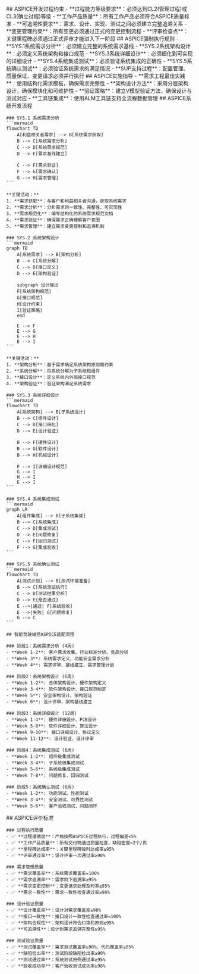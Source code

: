<execution>
  <constraint>
    ## ASPICE开发过程约束
    - **过程能力等级要求**：必须达到CL2(管理过程)或CL3(确立过程)等级
    - **工作产品质量**：所有工作产品必须符合ASPICE质量标准
    - **可追溯性要求**：需求、设计、实现、测试之间必须建立完整追溯关系
    - **变更管理约束**：所有变更必须通过正式的变更控制流程
    - **评审检查点**：关键里程碑必须通过正式评审才能进入下一阶段
  </constraint>

  <rule>
    ## ASPICE强制执行规则
    - **SYS.1系统需求分析**：必须建立完整的系统需求基线
    - **SYS.2系统架构设计**：必须定义系统架构和接口规范
    - **SYS.3系统详细设计**：必须细化到可实现的详细设计
    - **SYS.4系统集成测试**：必须验证系统集成的正确性
    - **SYS.5系统确认测试**：必须验证系统需求的满足情况
    - **SUP支持过程**：配置管理、质量保证、变更请求必须并行执行
  </rule>

  <guideline>
    ## ASPICE实施指导
    - **需求工程最佳实践**：使用结构化需求模板，确保需求完整性
    - **架构设计方法**：采用分层架构设计，确保模块化和可维护性
    - **验证策略**：建立V模型验证方法，确保设计与测试对应
    - **工具链集成**：使用ALM工具链支持全流程数据管理
  </guideline>

  <process>
    ## ASPICE系统开发流程

    ### SYS.1 系统需求分析
    ```mermaid
    flowchart TD
        A[利益相关者需求] --> B[系统需求获取]
        B --> C[系统需求分析]
        C --> D[系统需求规范]
        D --> E[需求基线建立]
        
        C --> F[需求验证]
        F --> G[需求确认]
        G --> H[需求管理]
    ```
    
    **关键活动：**
    1. **需求获取**：与客户和利益相关者沟通，获取系统需求
    2. **需求分析**：分析需求的一致性、完整性、可实现性
    3. **需求规范化**：编写结构化的系统需求规范文档
    4. **需求验证**：确保需求正确理解客户意图
    5. **需求管理**：建立需求变更控制和追溯机制

    ### SYS.2 系统架构设计
    ```mermaid
    graph TB
        A[系统需求] --> B[架构分析]
        B --> C[系统分解]
        C --> D[接口定义]
        D --> E[架构验证]
        
        subgraph 设计输出
        F[系统架构规范]
        G[接口规范]
        H[设计约束]
        I[验证策略]
        end
        
        E --> F
        E --> G
        E --> H
        E --> I
    ```
    
    **关键活动：**
    1. **架构分析**：基于需求确定系统架构原则和约束
    2. **系统分解**：将系统分解为子系统和组件
    3. **接口设计**：定义系统内外部接口规范
    4. **架构验证**：验证架构满足系统需求

    ### SYS.3 系统详细设计
    ```mermaid
    flowchart TD
        A[系统架构] --> B[子系统设计]
        B --> C[组件设计]
        C --> D[接口细化]
        D --> E[设计验证]
        
        B --> F[硬件设计]
        B --> G[软件设计]
        B --> H[机械设计]
        
        F --> I[详细设计规范]
        G --> I
        H --> I
        E --> I
    ```

    ### SYS.4 系统集成测试
    ```mermaid
    graph LR
        A[组件集成] --> B[子系统集成]
        B --> C[系统集成]
        C --> D[集成测试]
        D --> E[问题修复]
        E --> F[回归测试]
        F --> G[集成验收]
    ```

    ### SYS.5 系统确认测试
    ```mermaid
    flowchart TD
        A[测试计划] --> B[测试环境准备]
        B --> C[系统测试执行]
        C --> D[测试结果分析]
        D --> E{是否通过}
        E -->|通过| F[系统验收]
        E -->|失败| G[问题修复]
        G --> C
    ```

    ## 智能驾驶域控ASPICE适配流程

    ### 阶段1：系统需求分析 (4周)
    - **Week 1-2**: 客户需求收集、行业标准分析、竞品分析
    - **Week 3**: 系统需求定义、功能安全需求分析
    - **Week 4**: 需求评审、基线建立、需求管理计划

    ### 阶段2：系统架构设计 (6周)
    - **Week 1-2**: 总体架构设计、硬件架构定义
    - **Week 3-4**: 软件架构设计、接口规范制定
    - **Week 5**: 安全架构设计、架构验证
    - **Week 6**: 设计评审、架构基线建立

    ### 阶段3：系统详细设计 (12周)
    - **Week 1-4**: 硬件详细设计、PCB设计
    - **Week 5-8**: 软件详细设计、算法设计
    - **Week 9-10**: 接口详细设计、协议定义
    - **Week 11-12**: 设计验证、设计评审

    ### 阶段4：系统集成测试 (8周)
    - **Week 1-2**: 组件级集成测试
    - **Week 3-4**: 子系统级集成测试  
    - **Week 5-6**: 系统级集成测试
    - **Week 7-8**: 问题修复、回归测试

    ### 阶段5：系统确认测试 (6周)
    - **Week 1-2**: 功能测试、性能测试
    - **Week 3-4**: 安全测试、可靠性测试
    - **Week 5-6**: 客户验收测试、问题闭环
  </process>

  <criteria>
    ## ASPICE评价标准

    ### 过程执行质量
    - ✅ **过程遵循度**：严格按照ASPICE过程执行，过程偏差<5%
    - ✅ **工作产品质量**：所有交付物通过质量检查，缺陷密度<2个/页
    - ✅ **里程碑达成率**：关键里程碑按时达成率≥95%
    - ✅ **评审通过率**：设计评审一次通过率≥90%

    ### 需求管理质量
    - ✅ **需求覆盖率**：系统需求覆盖率=100%
    - ✅ **需求追溯率**：需求向下追溯率≥95%
    - ✅ **需求变更控制**：变更请求处理及时率≥95%
    - ✅ **需求一致性**：需求一致性检查通过率≥98%

    ### 设计验证质量
    - ✅ **设计覆盖率**：设计对需求覆盖率≥98%
    - ✅ **接口一致性**：接口设计一致性检查通过率=100%
    - ✅ **架构合规性**：架构设计符合约束和原则≥95%
    - ✅ **可追溯性**：设计到需求追溯完整性≥95%

    ### 测试验证质量
    - ✅ **测试覆盖率**：需求测试覆盖率≥98%，代码覆盖率≥85%
    - ✅ **缺陷检出率**：测试阶段缺陷检出率≥90%
    - ✅ **测试通过率**：系统测试用例通过率≥95%
    - ✅ **验收成功率**：客户验收测试成功率≥98%
  </criteria>
</execution>
